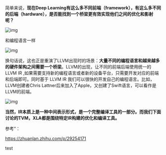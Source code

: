 简单来说，**现在Deep Learning有这么多不同前端（framework），有这么多不同的后端（hardware），是否能找到一个桥梁更有效实现他们之间的优化和影射呢？**



![img](https://pic3.zhimg.com/80/v2-8f27732e5d4dce0de5be46751bfc3d26_720w.webp)

和编程语言一样

![img](https://pic3.zhimg.com/80/v2-64db6352bd23eb839ea4517ff70f2ba2_720w.webp)



换句话说，这也正是重演了LLVM出现时的场景：**大量不同的编程语言和越来越多的硬件架构之间需要一个桥梁**。LLVM的出现，让不同的前端后端使用统一的 LLVM IR ,如果需要支持新的编程语言或者新的设备平台，只需要开发对应的前端和后端即可。同时基于 LLVM IR 我们可以很快的开发自己的编程语言。比如，LLVM创建者Chris Lattner后来加入了Apple，又创建了Swift语言，可以看作是LLVM的前端。

![img](https://pic1.zhimg.com/80/v2-6b41d46810a892e4cb966c249d7c449c_720w.webp)

**当然，IR本质上是一种中间表示形式，是一个完整编译工具的一部分。而我们下面讨论的TVM，XLA都是围绕特定IR构建的优化和编译工具。**

参考“：

https://zhuanlan.zhihu.com/p/29254171

test